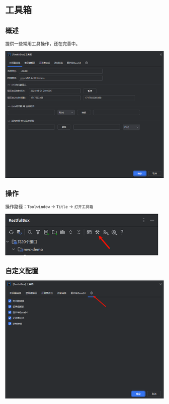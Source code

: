 # 工具箱

## 概述
提供一些常用工具操作，还在完善中。

![1717342213206.png](images/1717342213206.png)

## 操作
操作路径：`Toolwindow` -> `Title` -> `打开工具箱`

![img.png](images/1717503701714.png)

## 自定义配置

![img.png](images/1717503750767.png)